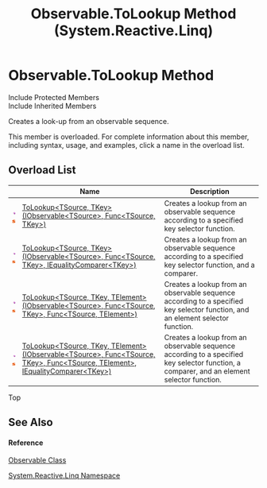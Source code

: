 ﻿---
title: Observable.ToLookup Method  (System.Reactive.Linq)
TOCTitle: ToLookup Method
ms:assetid: Overload:System.Reactive.Linq.Observable.ToLookup
ms:mtpsurl: https://msdn.microsoft.com/en-us/library/system.reactive.linq.observable.tolookup(v=VS.103)
ms:contentKeyID: 36069932
ms.date: 06/28/2011
mtps_version: v=VS.103
f1_keywords:
- System.Reactive.Linq.Observable.ToLookup
- System.Reactive.Linq.Observable.ToLookup``2
- System.Reactive.Linq.Observable.ToLookup``3
dev_langs:
- CSharp
- JScript
- VB
- FSharp
---

# Observable.ToLookup Method

Include Protected Members  
Include Inherited Members  

Creates a look-up from an observable sequence.

This member is overloaded. For complete information about this member, including syntax, usage, and examples, click a name in the overload list.

## Overload List

<table>
<thead>
<tr class="header">
<th> </th>
<th>Name</th>
<th>Description</th>
</tr>
</thead>
<tbody>
<tr class="odd">
<td><img src="images\Hh303103.pubmethod(en-us,VS.103).gif" title="Public method" alt="Public method" /><img src="images\Hh244319.static(en-us,VS.103).gif" title="Static member" alt="Static member" /></td>
<td><a href="https://msdn.microsoft.com/en-us/library/m:system.reactive.linq.observable.tolookup%60%602(system.iobservable%7b%60%600%7d%2csystem.func%7b%60%600%2c%60%601%7d)(v=VS.103)">ToLookup&lt;TSource, TKey&gt;(IObservable&lt;TSource&gt;, Func&lt;TSource, TKey&gt;)</a></td>
<td>Creates a lookup from an observable sequence according to a specified key selector function.</td>
</tr>
<tr class="even">
<td><img src="images\Hh303103.pubmethod(en-us,VS.103).gif" title="Public method" alt="Public method" /><img src="images\Hh244319.static(en-us,VS.103).gif" title="Static member" alt="Static member" /></td>
<td><a href="https://msdn.microsoft.com/en-us/library/m:system.reactive.linq.observable.tolookup%60%602(system.iobservable%7b%60%600%7d%2csystem.func%7b%60%600%2c%60%601%7d%2csystem.collections.generic.iequalitycomparer%7b%60%601%7d)(v=VS.103)">ToLookup&lt;TSource, TKey&gt;(IObservable&lt;TSource&gt;, Func&lt;TSource, TKey&gt;, IEqualityComparer&lt;TKey&gt;)</a></td>
<td>Creates a lookup from an observable sequence according to a specified key selector function, and a comparer.</td>
</tr>
<tr class="odd">
<td><img src="images\Hh303103.pubmethod(en-us,VS.103).gif" title="Public method" alt="Public method" /><img src="images\Hh244319.static(en-us,VS.103).gif" title="Static member" alt="Static member" /></td>
<td><a href="https://msdn.microsoft.com/en-us/library/m:system.reactive.linq.observable.tolookup%60%603(system.iobservable%7b%60%600%7d%2csystem.func%7b%60%600%2c%60%601%7d%2csystem.func%7b%60%600%2c%60%602%7d)(v=VS.103)">ToLookup&lt;TSource, TKey, TElement&gt;(IObservable&lt;TSource&gt;, Func&lt;TSource, TKey&gt;, Func&lt;TSource, TElement&gt;)</a></td>
<td>Creates a lookup from an observable sequence according to a specified key selector function, and an element selector function.</td>
</tr>
<tr class="even">
<td><img src="images\Hh303103.pubmethod(en-us,VS.103).gif" title="Public method" alt="Public method" /><img src="images\Hh244319.static(en-us,VS.103).gif" title="Static member" alt="Static member" /></td>
<td><a href="https://msdn.microsoft.com/en-us/library/m:system.reactive.linq.observable.tolookup%60%603(system.iobservable%7b%60%600%7d%2csystem.func%7b%60%600%2c%60%601%7d%2csystem.func%7b%60%600%2c%60%602%7d%2csystem.collections.generic.iequalitycomparer%7b%60%601%7d)(v=VS.103)">ToLookup&lt;TSource, TKey, TElement&gt;(IObservable&lt;TSource&gt;, Func&lt;TSource, TKey&gt;, Func&lt;TSource, TElement&gt;, IEqualityComparer&lt;TKey&gt;)</a></td>
<td>Creates a lookup from an observable sequence according to a specified key selector function, a comparer, and an element selector function.</td>
</tr>
</tbody>
</table>

Top

## See Also

#### Reference

[Observable Class](hh244252\(v=vs.103\).md)

[System.Reactive.Linq Namespace](hh211929\(v=vs.103\).md)

